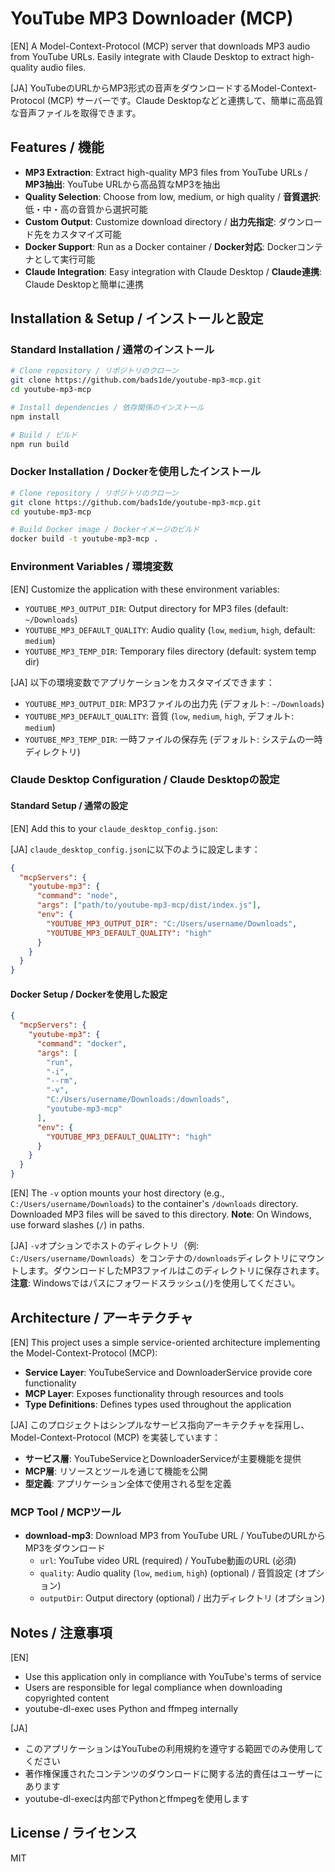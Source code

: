 # YouTube MP3 Downloader (MCP)

[EN] A Model-Context-Protocol (MCP) server that downloads MP3 audio from YouTube URLs. Easily integrate with Claude Desktop to extract high-quality audio files.

[JA] YouTubeのURLからMP3形式の音声をダウンロードするModel-Context-Protocol (MCP) サーバーです。Claude Desktopなどと連携して、簡単に高品質な音声ファイルを取得できます。

## Features / 機能

- **MP3 Extraction**: Extract high-quality MP3 files from YouTube URLs / **MP3抽出**: YouTube URLから高品質なMP3を抽出
- **Quality Selection**: Choose from low, medium, or high quality / **音質選択**: 低・中・高の音質から選択可能
- **Custom Output**: Customize download directory / **出力先指定**: ダウンロード先をカスタマイズ可能
- **Docker Support**: Run as a Docker container / **Docker対応**: Dockerコンテナとして実行可能
- **Claude Integration**: Easy integration with Claude Desktop / **Claude連携**: Claude Desktopと簡単に連携

## Installation & Setup / インストールと設定

### Standard Installation / 通常のインストール

```bash
# Clone repository / リポジトリのクローン
git clone https://github.com/bads1de/youtube-mp3-mcp.git
cd youtube-mp3-mcp

# Install dependencies / 依存関係のインストール
npm install

# Build / ビルド
npm run build
```

### Docker Installation / Dockerを使用したインストール

```bash
# Clone repository / リポジトリのクローン
git clone https://github.com/bads1de/youtube-mp3-mcp.git
cd youtube-mp3-mcp

# Build Docker image / Dockerイメージのビルド
docker build -t youtube-mp3-mcp .
```

### Environment Variables / 環境変数

[EN] Customize the application with these environment variables:

- `YOUTUBE_MP3_OUTPUT_DIR`: Output directory for MP3 files (default: `~/Downloads`)
- `YOUTUBE_MP3_DEFAULT_QUALITY`: Audio quality (`low`, `medium`, `high`, default: `medium`)
- `YOUTUBE_MP3_TEMP_DIR`: Temporary files directory (default: system temp dir)

[JA] 以下の環境変数でアプリケーションをカスタマイズできます：

- `YOUTUBE_MP3_OUTPUT_DIR`: MP3ファイルの出力先 (デフォルト: `~/Downloads`)
- `YOUTUBE_MP3_DEFAULT_QUALITY`: 音質 (`low`, `medium`, `high`, デフォルト: `medium`)
- `YOUTUBE_MP3_TEMP_DIR`: 一時ファイルの保存先 (デフォルト: システムの一時ディレクトリ)

### Claude Desktop Configuration / Claude Desktopの設定

#### Standard Setup / 通常の設定

[EN] Add this to your `claude_desktop_config.json`:

[JA] `claude_desktop_config.json`に以下のように設定します：

```json
{
  "mcpServers": {
    "youtube-mp3": {
      "command": "node",
      "args": ["path/to/youtube-mp3-mcp/dist/index.js"],
      "env": {
        "YOUTUBE_MP3_OUTPUT_DIR": "C:/Users/username/Downloads",
        "YOUTUBE_MP3_DEFAULT_QUALITY": "high"
      }
    }
  }
}
```

#### Docker Setup / Dockerを使用した設定

```json
{
  "mcpServers": {
    "youtube-mp3": {
      "command": "docker",
      "args": [
        "run",
        "-i",
        "--rm",
        "-v",
        "C:/Users/username/Downloads:/downloads",
        "youtube-mp3-mcp"
      ],
      "env": {
        "YOUTUBE_MP3_DEFAULT_QUALITY": "high"
      }
    }
  }
}
```

[EN] The `-v` option mounts your host directory (e.g., `C:/Users/username/Downloads`) to the container's `/downloads` directory. Downloaded MP3 files will be saved to this directory. **Note**: On Windows, use forward slashes (`/`) in paths.

[JA] `-v`オプションでホストのディレクトリ（例: `C:/Users/username/Downloads`）をコンテナの`/downloads`ディレクトリにマウントします。ダウンロードしたMP3ファイルはこのディレクトリに保存されます。**注意**: Windowsではパスにフォワードスラッシュ(`/`)を使用してください。

## Architecture / アーキテクチャ

[EN] This project uses a simple service-oriented architecture implementing the Model-Context-Protocol (MCP):

- **Service Layer**: YouTubeService and DownloaderService provide core functionality
- **MCP Layer**: Exposes functionality through resources and tools
- **Type Definitions**: Defines types used throughout the application

[JA] このプロジェクトはシンプルなサービス指向アーキテクチャを採用し、Model-Context-Protocol (MCP) を実装しています：

- **サービス層**: YouTubeServiceとDownloaderServiceが主要機能を提供
- **MCP層**: リソースとツールを通じて機能を公開
- **型定義**: アプリケーション全体で使用される型を定義

### MCP Tool / MCPツール

- **download-mp3**: Download MP3 from YouTube URL / YouTubeのURLからMP3をダウンロード
  - `url`: YouTube video URL (required) / YouTube動画のURL (必須)
  - `quality`: Audio quality (`low`, `medium`, `high`) (optional) / 音質設定 (オプション)
  - `outputDir`: Output directory (optional) / 出力ディレクトリ (オプション)

## Notes / 注意事項

[EN]

- Use this application only in compliance with YouTube's terms of service
- Users are responsible for legal compliance when downloading copyrighted content
- youtube-dl-exec uses Python and ffmpeg internally

[JA]

- このアプリケーションはYouTubeの利用規約を遵守する範囲でのみ使用してください
- 著作権保護されたコンテンツのダウンロードに関する法的責任はユーザーにあります
- youtube-dl-execは内部でPythonとffmpegを使用します

## License / ライセンス

MIT
